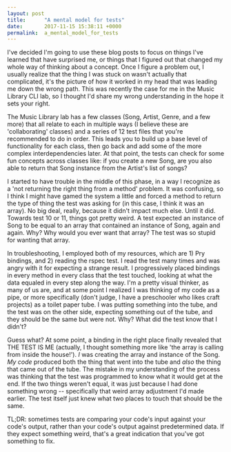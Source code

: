 ```yaml
---
layout: post
title:      "A mental model for tests"
date:       2017-11-15 15:38:11 +0000
permalink:  a_mental_model_for_tests
---
```



I've decided I'm going to use these blog posts to focus on things I've learned that have surprised me, or things that I figured out that changed my whole way of thinking about a concept. Once I figure a problem out, I usually realize that the thing I was stuck on wasn't actually that complicated, it's the picture of how it worked in my head that was leading me down the wrong path. This was recently the case for me in the Music Library CLI lab, so I thought I'd share my wrong understanding in the hope it sets your right.

The Music Library lab has a few classes (Song, Artist, Genre, and a few more) that all relate to each in multiple ways (I believe these are 'collaborating' classes) and a series of 12 test files that you're recommended to do in order. This leads you to build up a base level of functionality for each class, then go back and add some of the more complex interdependencies later. At that point, the tests can check for some fun concepts across classes like: if you create a new Song, are you also able to return that Song instance from the Artist's list of songs? 

I started to have trouble in the middle of this phase, in a way I recognize as a 'not returning the right thing from a method' problem. It was confusing, so I think I might have gamed the system a little and forced a method to return the type of thing the test was asking for (in this case, I think it was an array). No big deal, really, because it didn't impact much else. Until it did. Towards test 10 or 11, things got pretty weird. A test expected an instance of Song to be equal to an array that contained an instance of Song, again and again. Why? Why would you ever want that array? The test was so stupid for wanting that array.

In troubleshooting, I employed both of my resources, which are 1) Pry bindings, and 2) reading the rspec test. I read the test many times and was angry with it for expecting a strange result. I progressively placed bindings in every method in every class that the test touched, looking at what the data equaled in every step along the way. I'm a pretty visual thinker, as many of us are, and at some point I realized I was thinking of my code as a pipe, or more specifically (don't judge, I have a preschooler who likes craft projects) as a toilet paper tube. I was putting something into the tube, and the test was on the other side, expecting something out of the tube, and they should be the same but were not. Why? What did the test know that I didn't?

Guess what? At some point, a binding in the right place finally revealed that THE TEST IS ME (actually, I thought something more like 'the array is calling from inside the house!'). *I* was creating the array and instance of the Song. *My code* produced both the thing that went into the tube and *also* the thing that came out of the tube. The mistake in my understanding of the process was thinking that the test was programmed to know what it would get at the end. If the two things weren't equal, it was just because I had done something wrong -- specifically that weird array adjustment I'd made earlier. The test itself just knew what two places to touch that should be the same.

TL;DR: sometimes tests are comparing your code's input against your code's output, rather than your code's output against  predetermined data. If they expect something weird, that's a great indication that you've got something to fix. 
